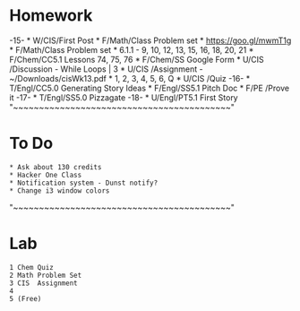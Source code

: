 # Homework
-15-
    * W/CIS/First Post
    * F/Math/Class Problem set
        * https://goo.gl/mwmT1g
    * F/Math/Class Problem set
        * 6.1.1 - 9, 10, 12, 13, 15, 16, 18, 20, 21
    * F/Chem/CC5.1 Lessons 74, 75, 76
    * F/Chem/SS Google Form
    * U/CIS /Discussion - While Loops | 3
    * U/CIS /Assignment - ~/Downloads/cisWk13.pdf
        * 1, 2, 3, 4, 5, 6, Q
    * U/CIS /Quiz
-16-
    * T/Engl/CC5.0 Generating Story Ideas
    * F/Engl/SS5.1 Pitch Doc
    * F/PE  /Prove it
-17-
    * T/Engl/SS5.0 Pizzagate
-18-
    * U/Engl/PT5.1 First Story
"~~~~~~~~~~~~~~~~~~~~~~~~~~~~~~~~~~~~~~~~~~"
# To Do
    * Ask about 130 credits
    * Hacker One Class
    * Notification system - Dunst notify?
    * Change i3 window colors
"~~~~~~~~~~~~~~~~~~~~~~~~~~~~~~~~~~~~~~~~~~"
# Lab
    1 Chem Quiz
    2 Math Problem Set
    3 CIS  Assignment
    4
    5 (Free)
